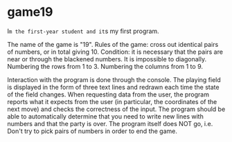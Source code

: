 # game19

I`m the first-year student and it`s my first program.


The name of the game is "19".
Rules of the game: cross out identical pairs of numbers, or in total giving 10.
Condition: it is necessary that the pairs are near or through the blackened numbers. It is impossible to diagonally.
Numbering the rows from 1 to 3. Numbering the columns from 1 to 9.

Interaction with the program is done through the console. The playing field is displayed in the form of three text lines and redrawn each time the state of the field changes. When requesting data from the user, the program reports what it expects from the user (in particular, the coordinates of the next move) and checks the correctness of the input. The program should be able to automatically determine that you need to write new lines with numbers and that the party is over. The program itself does NOT go, i.e. Don't try to pick pairs of numbers in order to end the game.
